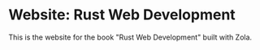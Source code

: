 # Website: Rust Web Development

This is the website for the book "Rust Web Development" built with Zola.
